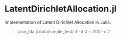 LatentDirichletAllocation.jl
============================

Implementation of Latent Dirichlet Allocation in Julia. 

> ./run_lda.jl data/simple_test/ 3 -d 0 -i 200 -x 2
